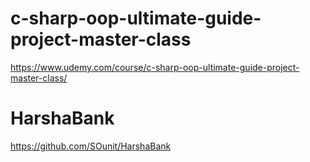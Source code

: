 # c-sharp-oop-ultimate-guide-project-master-class
https://www.udemy.com/course/c-sharp-oop-ultimate-guide-project-master-class/

# HarshaBank
https://github.com/SOunit/HarshaBank
